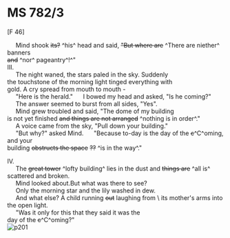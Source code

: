# MS 782/3

[F 46]

&nbsp;&nbsp;&nbsp;&nbsp;&nbsp;Mind shook ~~its?~~ ^his^ head and said, ~~"But where are~~ ^There are niether^ banners \
~~and~~ ^nor^ pageantry^!^" \
III. \
&nbsp;&nbsp;&nbsp;&nbsp;&nbsp;The night waned, the stars paled in the sky. Suddenly \
the touchstone of the morning light tinged everything with \
gold. A cry spread from mouth to mouth - \
&nbsp;&nbsp;&nbsp;&nbsp;&nbsp;"Here is the herald."
&nbsp;&nbsp;&nbsp;&nbsp;&nbsp;I bowed my head and asked, "Is he coming?" \
&nbsp;&nbsp;&nbsp;&nbsp;&nbsp;The answer seemed to burst from all sides, "Yes". \
&nbsp;&nbsp;&nbsp;&nbsp;&nbsp;Mind grew troubled and said, "The dome of my building \
is not yet finished ~~and things are not arranged~~ ^nothing is in order^." \
&nbsp;&nbsp;&nbsp;&nbsp;&nbsp;A voice came from the sky, "Pull down your building." \
&nbsp;&nbsp;&nbsp;&nbsp;&nbsp;"But why?" asked Mind. 
&nbsp;&nbsp;&nbsp;&nbsp;&nbsp;"Because to-day is the day of the ~~c~~^C^oming, and your \
building ~~obstructs the space~~ ~~??~~ ^is in the way^."

IV. \
&nbsp;&nbsp;&nbsp;&nbsp;&nbsp;The ~~great tower~~ ^lofty building^ lies in the dust and ~~things are~~ ^all is^ \
scattered and broken. \
&nbsp;&nbsp;&nbsp;&nbsp;&nbsp;Mind looked about.But what was there to see? \
&nbsp;&nbsp;&nbsp;&nbsp;&nbsp;Only the morning star and the lily washed in dew. \
&nbsp;&nbsp;&nbsp;&nbsp;&nbsp;And what else? A child running ~~out~~ laughing from \ its mother's arms into the open light. \
&nbsp;&nbsp;&nbsp;&nbsp;&nbsp;"Was it only for this that they said it was the \
day of the ~~c~~^C^oming?" \
![p201](MS782_3-201.jpg)
